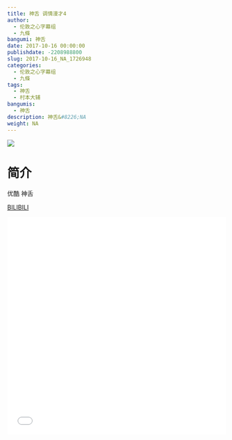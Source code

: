 ```yaml
---
title: 神舌 调情漫才4
author: 
  - 伦敦之心字幕组
  - 九條
bangumi: 神舌
date: 2017-10-16 00:00:00
publishdate: -2208988800
slug: 2017-10-16_NA_1726948
categories: 
  - 伦敦之心字幕组
  - 九條
tags: 
  - 神舌
  - 村本大辅
bangumis: 
  - 神舌
description: 神舌&#8226;NA
weight: NA
---
```


![](https://i.imgur.com/X5vLTcq.png)

# 简介  
优酷 神舌

  [BILIBILI](https://www.bilibili.com/video/av1726948/)


<div class="vcontainer">  <iframe class='video' src="//www.bilibili.com/html/html5player.html?cid=2637437&aid=1726948" width="100%" height="500" frameborder="0" allowfullscreen="allowfullscreen"></iframe></div>
